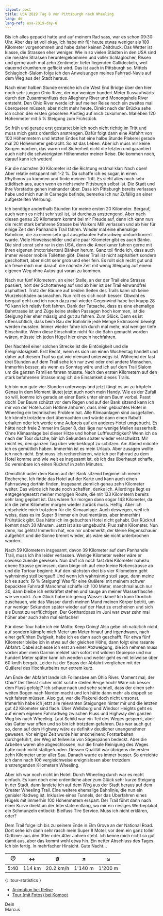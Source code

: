 ```yaml
---
layout: post
title: USA 2019 Tag 8 von Pittsburgh nach Wheeling
lang: de
lang-ref: usa-2019-day-8
---
```


Bis ich alles gepackt hatte und auf meinem Rad sass, war es schon 09:30 Uhr. Aber das ist voll okay, ich habe mir für heute etwas weniger als 100 Kilometer vorgenommen und habe daher keinen Zeitdruck. Das Wetter ist klasse, die Strassen eher weniger. Wie in so vielen Städten in den USA sind die meisten Strassen heruntergekommen und voller Schlaglöcher, Rissen und gerne auch mal zehn Zentimeter tiefer liegenden Gullideckeln, weil dauernd drumherum geflickt wird. Das ist auch in Pittsburgh so. Mittels Schlagloch-Slalom folge ich den Anweisungen meines Fahrrad-Navis auf dem Weg aus der Stadt heraus.

Nach einer halben Stunde erreiche ich die West End Bridge über den hier noch sehr jungen Ohio River, der nur weniger hundert Meter flussaufwärts durch den Zusammenfluss des Allegheny River und Monongahela River entsteht. Den Ohio River werde ich auf meiner Reise noch ein zweites mal überqueren müssen, aber nicht mehr heute. Direkt nach der Brücke sehe ich schon den ersten grösseren Anstieg auf mich zukommen. Mal eben 120 Höhenmeter mit 5 % Steigung zum Frühstück.

So früh und gerade erst gestartet bin ich noch nicht richtig im Tritt und muss mich ganz ordentlich anstrengen. Dafür folgt dann eine Abfahrt von 100 Höhenmetern und letzten Endes hat eine halbe Stunde Plakerei gerade mal 20 Höhenmeter gebracht. So ist das Leben. Aber ich muss mir keine Sorgen machen, das waren mit Sicherheit nicht die letzten und garantiert auch nicht die schwierigsten Höhenmeter meiner Reise. Die kommen noch, darauf kann ich wetten!

Für die nächsten 30 Kilometer ist die Richtung erstmal klar: Nach oben! Aber relativ entspannt mit 1-2 %. Da schaffe ich es sogar, in einen Rhythmus zu kommen und finde meinen Tritt. Es sieht alles noch sehr städtisch aus, auch wenn es nicht mehr Pittsburgh selbst ist. Die Stadt und ihre Vorstädte gehen ineinander über. Dass ich Pittsburgh bereits verlassen habe und mich nun in Carnegie befinde, bemerke ich nur Zufällig an einer aufgestellten Werbung.

Ich benötige anderthalb Stunden für meine ersten 20 Kilometer. Bergauf, auch wenn es nicht sehr steil ist, ist durchaus anstrengend. Aber nach diesen genau 20 Kilometern kommt bei mir Freude auf, denn ich kann nun die recht stark befahrene Strasse bei Walkers Mill verlassen und ab hier für einige Zeit den Panhandle Trail fahren. Wieder mal eine ehemalige Bahnlinie, die zu einem sehr gut ausgebauten Fahrradweg umfunktioniert wurde. Viele Hinweisschilder und alle paar Kilometer gibt es auch Bänke. Die sind sonst sehr rar in den USA, denn die Amerikaner fahren gerne mit ihren eigenen (motorisierten) Bänken herum. Ganz toll finde ich, dass auch immer wieder mobile Toiletten gibt. Dieser Trail ist nicht asphaltiert sondern geschottert, aber nicht sehr grob und eher fein. Es rollt sich recht gut und ich freue mich nun darauf, die nächste Zeit mit wenig Steigung auf einem eigenen Weg ohne Autos gut voran zu kommen.

Nach nur fünf Kilometern, an einer Stelle, an der der Trail eine Strasse passiert, hört der Schotterweg auf und ab hier ist der Trail einwandfrei asphaltiert. Trotz der Bäume auf beiden Seiten des Trails kann ich keine Wurzelschäden ausmachen. Nun rollt es sich noch besser! Obwohl es bergauf geht und ich noch dazu mal wieder Gegenwind habe bei knapp 28 °C kann ich relativ flott fahren. Dank der Tatsache, dass es eine ehemalige Bahntrasse ist und Züge keine steilen Passagen hoch kommen, ist die Steigung hier eher mässig und gut zu fahren. Zum Glück. Denn es ist offensichtlich, dass beim Bau der Bahnlinie jede Menge Erdmassen bewegt werden mussten. Immer wieder fahre ich durch mal mehr, mal weniger tiefe Einschnitte. Wenn diese Einschnitte nicht für die Bahn gemacht worden wären, müsste ich jeden Hügel hier einzeln hochfahren.

Der Nachteil einer solchen Strecke ist die Eintönigkeit und die Ereignislosigkeit. Erst Recht, wenn es sich um einen Wochentag handelt und daher auf diesem Trail so gut wie niemand unterwegs ist. Während der fast drei Stunden auf dem Trail sehe ich nur zwei oder drei andere Menschen. Immerhin besser, als wenn es Sonntag wäre und ich auf dem Trail Slalom um die ganzen Familien fahren müsste. Nach den ersten Kilometern auf den stark befahrenen Strasse mag ich die Einsamkeit dieses Trails.

Ich bin nun gute vier Stunden unterwegs und jetzt fängt es an zu tröpfeln. Genau in dem Moment läutet jetzt auch noch mein Handy. Wie es der Zufall so will, komme ich gerade an einer Bank unter einem Baum vorbei. Passt doch! Der Baum schützt vor dem Regen und auf der Bank sitzend kann ich mir von der Hotels.com Hotline anhören, dass mein gebuchtes Hotel in Wheeling ein technisches Problem hat. Alle Klimaanlagen sind ausgefallen. Ich könnte trotzdem dort übernachten und würde dann einen Rabatt erhalten oder ich werde ohne Aufpreis auf ein anderes Hotel umgebucht. Es hätte noch freie Zimmer im Super 8, das läge nur wenige Meilen ausserhalb. Ohne Klimaanlage bei dieser Hitze und hohen Luftfeuchtigkeit? Wenn ich da nach der Tour dusche, bin ich Sekunden später wieder verschwitzt. Mir reicht es, den ganzen Tag über wie bekloppt zu schitzen. Am Abend möchte ich es gemütlich haben. Immerhin ist es mein Urlaub. Aber zusagen wollte ich noch nicht. Erst muss ich recherchieren, wie ich per Fahrrad zu dem Hotel komme und wie weit es insgesamt ist, ob ich das überhaupt schaffe. So vereinbare ich einen Rückruf in zehn Minuten.

Gemütlich unter dem Baum auf der Bank sitzend beginne ich meine Recherche. Ich finde das Hotel auf der Karte und kann auch einen Fahrradweg dorthin finden. Insgesamt ziemlich genau zehn Kilometer weiter. Das würde ich heute noch schaffen, denke ich. Allerdings liegt es entgegengesetzt meiner morgigen Route, die mit 133 Kilometern bereits sehr lang geplant ist. Das wären für morgen dann sogar 143 Kilometer, da ich die zehn Kilometer morgen wieder zurück muss. Heftig. Aber ich entscheide mich trotzdem für die Klimaanlage. Auch deswegen, weil ich weiss, dass es im Super 8 immer ein (rudimentäres, aber immerhin) Frühstück gibt. Das hätte ich im gebuchten Hotel nicht gehabt. Der Rückruf kommt nach 30 Minuten. Jetzt ist also umgebucht. Plus zehn Kilometer. Nun denn, los gehts! Immerhin hat, von mir unbemerkt, der kleine Regenschauer aufgehört und die Sonne brennt wieder, als wäre sie nicht unterbrochen worden.

Nach 59 Kilometern insgesamt, davon 39 Kilometer auf dem Panhandle Trail, muss ich ihn leider verlassen. Wenige Kilometer weiter wäre er sowieso zuende gewesen. Nun darf ich noch fast drei Kilometer nahezu ebene Strasse geniessen, dann biege ich auf eine kleine Nebenstrasse ab und die Tortour beginnt: Auf den nächsten drei bis vier Kilometern geht wahnsinnig steil bergauf! Und wenn ich wahnsinnig steil sage, dann meine ich es auch: 19 % Steigung! Was für eine Quälerei mit meinem schwer bepackten Fahrrad! Manchmal schaffe ich 100 Meter, manchmal auch nur 30, dann bleibe ich entkräftet stehen und sauge an meiner Wasserflasche wie verrückt. Zum Glück habe ich genug Wasser dabei! Ich kann förmlich zuschauen, wie das Wasser durch meinen Mund meinen Körper betritt, um nur weniger Sekunden später wieder auf der Haut zu erscheinen und sich als Dunst zu verflüchtigen. Der Gotthardpass im Juni war zwar zehn mal höher aber auch zehn mal einfacher!

Für diese Tour habe ich ein Motto: Keep Going! Also gebe ich natürlich nicht auf sondern kämpfe mich Meter um Meter hinauf und irgendwann, nach einer gefühlten Ewigkeit, habe ich es dann auch geschafft. Für etwa fünf Kilometer bleibe ich in etwa auf der gleichen Höhe, dann folgt eine rasante Abfahrt. Dabei schiesse ich erst an einer Abzweigung, die ich nehmen muss vorbei aber mein Garmin meldet sich sofort mit wildem Gepiepse und nur hundert Meter später kann ich wenden und weiter geht es mit teilweise über 60 km/h bergab. Leider ist der Spass der Abfahrt verglichen mit der Quälerei des Hochkurbelns nur extrem kurz.

Am Ende der Abfahrt lande ich Follansbee am Ohio River. Moment mal, der Ohio? Der fliesst sicher nicht solche steilen Berge hoch! Wäre ich besser dem Fluss gefolgt? Ich schaue nach und sehe schnell, dass der einen sehr weiten Bogen nach Norden macht und ich hätte dann mehr als doppelt so weit fahren müssen. Also gut, war die Plakerei doch nicht umsonst. Immerhin habe ich jetzt alle relevanten Steigungen hinter mir und die letzten gut 42 Kilometer sind flach. Über Wellsburg und Windsor Heights geht es auf einem eigenen Fahrradweg zwischen Fluss und Highway den ganzen Weg bis nach Wheeling. Laut Schild war ein Teil des Weges gesperrt, aber das Gatter war offen und so bin ich trotzdem gefahren. Das war auch gut so, denn auf dem Highway wäre es definitiv deutlicher unangenehmer gewesen. Vor einiger Zeit wurde hier anscheinend Forstarbeiten durchgeführt, der Weg ist teilweise von Sägespänen bedeckt. Aber die Arbeiten waren alle abgeschlossen, nur die finale Reinigung des Weges hatte noch nicht stattgefunden. Dessen Qualität war übrigens die ersten zehn Kilometer unter aller Sau. Danach wurde es immer besser. So erreichte ich dann nach 106 vergleichweise ereignislosen aber trotzdem anstrengenden Kilometern Wheeling.

Aber ich war noch nicht im Hotel. Durch Wheeling durch war es recht einfach. Es kam noch eine ordentliche aber zum Glück sehr kurze Steigung in der Stadt, dann landete ich auf dem Weg aus der Stadt heraus auf dem Greater Wheeling Trail. Eine weitere ehemalige Bahnlinie, die nun ein genialer Radweg ist. Inklusive eines Tunnels, der das Überfahren eines Hügels mit immerhin 100 Höhenmetern erspart. Der Trail führt dann nach einer Kurve direkt an der Interstate entlang, wo mir ein riesiges Werbeplakat ein Schmunzeln entlockt: Bleifuss Tire Service. Muss ich nicht erklären, oder?

Dem Trail folge ich bis zu seinem Ende in Elm Grove an der National Road. Dort sehe ich dann sehr rasch mein Super 8 Motel, vor dem ein ganz toller Oldtimer aus den 30er oder 40er Jahren steht. Ich kenne mich nicht so gut damit aus, aber das kommt wohl etwa hin. Ein netter Abschluss des Tages. Ich bin fertig. In mehrfacher Hinsicht. Gute Nacht...

| 🕑    | ↔      | Ø         | ↗       | ↘       |
| :--: | :----: | :-------: | :-----: | :-----: |
| 5:40 | 114 km | 20.2 km/h | 1'140 m | 1'200 m |
{: .tour-statistics }

- [Animation bei Relive](https://www.relive.cc/view/vrqodQQooyv)
- [Tour (mit Fotos) bei Komoot](https://www.komoot.de/tour/88025853/zoom)

Dein  
Marcus

<!-- - [Weiterlesen mit Tag 9](/de/2019/08/22/USA-2019-Tag-9/) -->